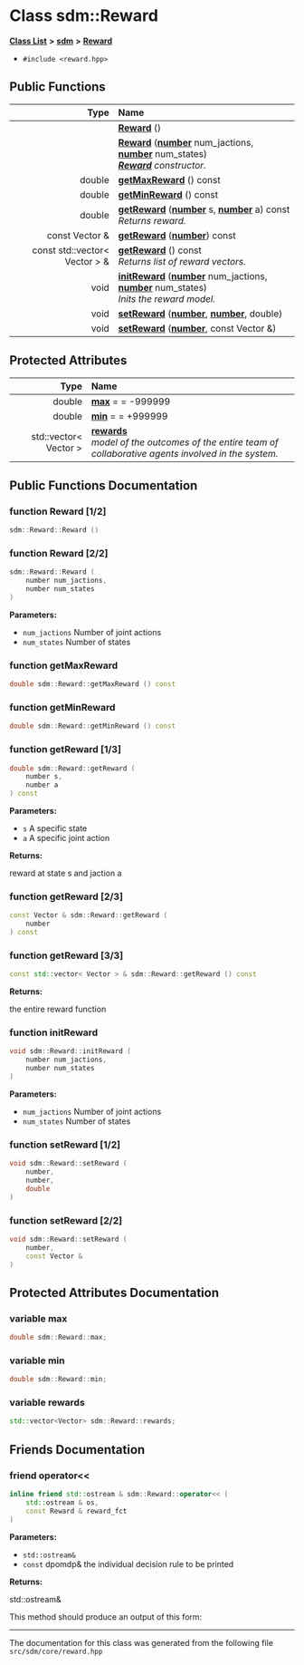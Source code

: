 
<NavBar active_item_id="2"/>

# Class sdm::Reward


[**Class List**](annotated.md) **>** [**sdm**](namespacesdm.md) **>** [**Reward**](classsdm_1_1Reward.md)





* `#include <reward.hpp>`















## Public Functions

| Type | Name |
| ---: | :--- |
|   | [**Reward**](classsdm_1_1Reward.md#function-reward-1-2) () <br> |
|   | [**Reward**](classsdm_1_1Reward.md#function-reward-2-2) ([**number**](namespacesdm.md#typedef-number) num\_jactions, [**number**](namespacesdm.md#typedef-number) num\_states) <br>[_**Reward**_](classsdm_1_1Reward.md) _constructor._ |
|  double | [**getMaxReward**](classsdm_1_1Reward.md#function-getmaxreward) () const<br> |
|  double | [**getMinReward**](classsdm_1_1Reward.md#function-getminreward) () const<br> |
|  double | [**getReward**](classsdm_1_1Reward.md#function-getreward-1-3) ([**number**](namespacesdm.md#typedef-number) s, [**number**](namespacesdm.md#typedef-number) a) const<br>_Returns reward._  |
|  const Vector & | [**getReward**](classsdm_1_1Reward.md#function-getreward-2-3) ([**number**](namespacesdm.md#typedef-number)) const<br> |
|  const std::vector&lt; Vector &gt; & | [**getReward**](classsdm_1_1Reward.md#function-getreward-3-3) () const<br>_Returns list of reward vectors._  |
|  void | [**initReward**](classsdm_1_1Reward.md#function-initreward) ([**number**](namespacesdm.md#typedef-number) num\_jactions, [**number**](namespacesdm.md#typedef-number) num\_states) <br>_Inits the reward model._  |
|  void | [**setReward**](classsdm_1_1Reward.md#function-setreward-1-2) ([**number**](namespacesdm.md#typedef-number), [**number**](namespacesdm.md#typedef-number), double) <br> |
|  void | [**setReward**](classsdm_1_1Reward.md#function-setreward-2-2) ([**number**](namespacesdm.md#typedef-number), const Vector &) <br> |




## Protected Attributes

| Type | Name |
| ---: | :--- |
|  double | [**max**](classsdm_1_1Reward.md#variable-max)   = = -999999<br> |
|  double | [**min**](classsdm_1_1Reward.md#variable-min)   = = +999999<br> |
|  std::vector&lt; Vector &gt; | [**rewards**](classsdm_1_1Reward.md#variable-rewards)  <br>_model of the outcomes of the entire team of collaborative agents involved in the system._  |




## Public Functions Documentation


### function Reward [1/2]


```cpp
sdm::Reward::Reward () 
```



### function Reward [2/2]


```cpp
sdm::Reward::Reward (
    number num_jactions,
    number num_states
) 
```




**Parameters:**


* `num_jactions` Number of joint actions 
* `num_states` Number of states 



        

### function getMaxReward 


```cpp
double sdm::Reward::getMaxReward () const
```



### function getMinReward 


```cpp
double sdm::Reward::getMinReward () const
```



### function getReward [1/3]


```cpp
double sdm::Reward::getReward (
    number s,
    number a
) const
```




**Parameters:**


* `s` A specific state 
* `a` A specific joint action 



**Returns:**

reward at state s and jaction a 




        

### function getReward [2/3]


```cpp
const Vector & sdm::Reward::getReward (
    number
) const
```



### function getReward [3/3]


```cpp
const std::vector< Vector > & sdm::Reward::getReward () const
```




**Returns:**

the entire reward function 




        

### function initReward 


```cpp
void sdm::Reward::initReward (
    number num_jactions,
    number num_states
) 
```




**Parameters:**


* `num_jactions` Number of joint actions 
* `num_states` Number of states 



        

### function setReward [1/2]


```cpp
void sdm::Reward::setReward (
    number,
    number,
    double
) 
```



### function setReward [2/2]


```cpp
void sdm::Reward::setReward (
    number,
    const Vector &
) 
```


## Protected Attributes Documentation


### variable max 


```cpp
double sdm::Reward::max;
```



### variable min 


```cpp
double sdm::Reward::min;
```



### variable rewards 


```cpp
std::vector<Vector> sdm::Reward::rewards;
```

## Friends Documentation



### friend operator&lt;&lt; 


```cpp
inline friend std::ostream & sdm::Reward::operator<< (
    std::ostream & os,
    const Reward & reward_fct
) 
```




**Parameters:**


* `std::ostream&` 
* `const` dpomdp& the individual decision rule to be printed 



**Returns:**

std::ostream&


This method should produce an output of this form: 

        

------------------------------
The documentation for this class was generated from the following file `src/sdm/core/reward.hpp`